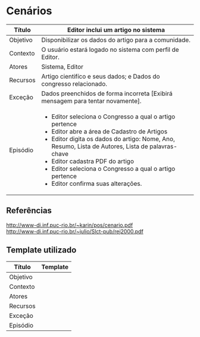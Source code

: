 # Cenários


Título | Editor inclui um artigo no sistema
---|---
Objetivo | Disponibilizar os dados do artigo para a comunidade.
Contexto | O usuário estará logado no sistema com perfil de Editor.
Atores | Sistema, Editor
Recursos | Artigo cientifíco e seus dados; e Dados do congresso relacionado.
Exceção | Dados preenchidos de forma incorreta [Exibirá mensagem para tentar novamente].
Episódio | <ul><li>Editor seleciona o Congresso a qual o artigo pertence</li><li>Editor abre a área de Cadastro de Artigos</li><li>Editor digita os dados do artigo: Nome, Ano, Resumo, Lista de Autores, Lista de palavras-chave</li><li>Editor cadastra PDF do artigo</li><li>Editor seleciona o Congresso a qual o artigo pertence</li><li>Editor confirma suas alterações.</li></ul>

## Referências  
http://www-di.inf.puc-rio.br/~karin/pos/cenario.pdf  
http://www-di.inf.puc-rio.br/~julio/Slct-pub/rej2000.pdf  

## Template utilizado  

Título | Template
---|---
Objetivo | 
Contexto | 
Atores | 
Recursos | 
Exceção | 
Episódio | 
